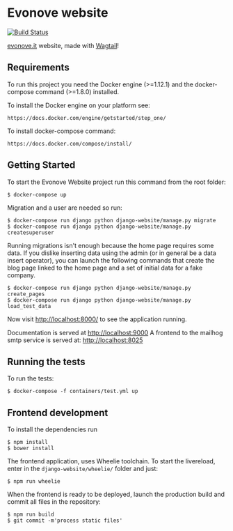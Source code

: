 # Evonove website

[![Build Status](https://travis-ci.org/evonove/evonove.it.svg?branch=master)](https://travis-ci.org/evonove/evonove.it)

[evonove.it][1] website, made with [Wagtail][2]!


## Requirements

To run this project you need the Docker engine (>=1.12.1) and the docker-compose command (>=1.8.0) installed.

To install the Docker engine on your platform see:

    https://docs.docker.com/engine/getstarted/step_one/

To install docker-compose command:

    https://docs.docker.com/compose/install/


## Getting Started

To start the Evonove Website project run this command from the root folder:

    $ docker-compose up

Migration and a user are needed so run:

    $ docker-compose run django python django-website/manage.py migrate
    $ docker-compose run django python django-website/manage.py createsuperuser

Running migrations isn't enough because the home page requires some data.
If you dislike inserting data using the admin (or in general be a data insert operator),
you can launch the following commands that create the blog page linked to the
home page and a set of initial data for a fake company.

    $ docker-compose run django python django-website/manage.py create_pages
    $ docker-compose run django python django-website/manage.py load_test_data

Now visit [http://localhost:8000/](http://localhost:8000/) to see the application running.

Documentation is served at [http://localhost:9000](http://localhost:9000)
A frontend to the mailhog smtp service is served at: [http://localhost:8025](http://localhost:8025)

## Running the tests

To run the tests:

    $ docker-compose -f containers/test.yml up


## Frontend development

To install the dependencies run

    $ npm install
    $ bower install

The frontend application, uses Wheelie toolchain. To start the livereload,
enter in the ``django-website/wheelie/`` folder and just:

    $ npm run wheelie

When the frontend is ready to be deployed, launch the production build and
commit all files in the repository:

    $ npm run build
    $ git commit -m'process static files'

[1]: https://evonove.it/ "Evonove"
[2]: https://wagtail.io/ "Wagtail"
